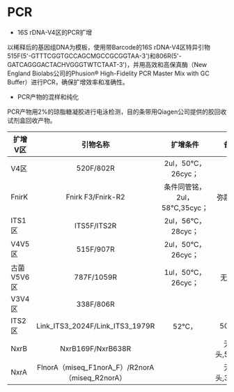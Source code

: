 # PCR
- 16S rDNA-V4区的PCR扩增

以稀释后的基因组DNA为模板，使用带Barcode的16S rDNA-V4区特异引物515F(5'-GTTTCGGTGCCAGCMGCCGCGGTAA-3')和806R(5'-GATCAGGGACTACHVGGGTWTCTAAT-3')，并用高效和高保真酶（New England Biolabs公司的Phusion® High-Fidelity PCR Master Mix with GC Buffer）进行PCR，确保扩增效率和准确性。

- PCR产物的混样和纯化

PCR产物用2%的琼脂糖凝胶进行电泳检测，目的条带用Qiagen公司提供的胶回收试剂盒回收产物。


| 扩增V区 | 引物名称 | 扩增条件 | 备注 |
| ------------- |:-------------:| :-------------:| :-------------:|
| V4区 | 520F/802R | 2ul，50℃，26cyc；		
| FnirK | Fnirk F3/Fnirk-R2 | 条件同管铭，2ul，58℃,35cyc； | 弥散条带		
| ITS1区 | ITS5F/ITS2R | 2ul，56℃，28cyc；		
| V4V5区 | 515F/907R | 2ul，50℃，26cyc；		
| 古菌V5V6区 | 787F/1059R | 1ul，50℃，26cyc； | 无接头
| V3V4区 | 338F/806R | 	
| ITS2区 | Link_ITS3_2024F/Link_ITS3_1979R | 52℃， | 500bp
| NxrB | NxrB169F/NxrB638R |  | 无接头,500bp
| NxrA | FlnorA（miseq_F1norA_F）/R2norA（miseq_R2norA） |  | 无接头,350bp

